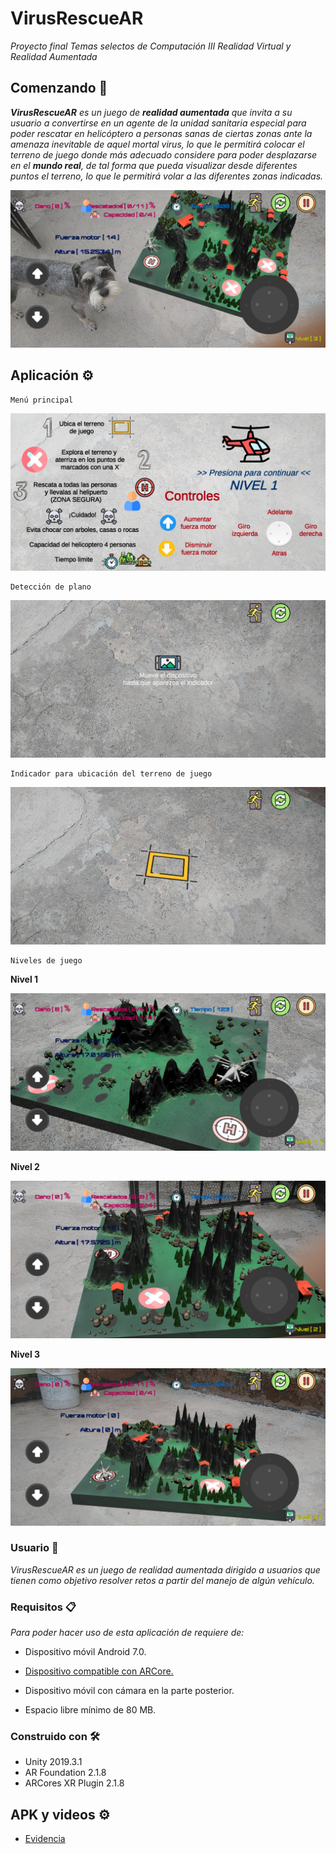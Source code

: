 # VirusRescueAR

_Proyecto final
Temas selectos de Computación III
Realidad Virtual y Realidad Aumentada_

## Comenzando 🚀

_**VirusRescueAR**  es un juego de **realidad aumentada** que invita a su usuario a convertirse en un agente de la unidad sanitaria especial para poder rescatar en helicóptero a personas sanas de ciertas zonas ante la amenaza inevitable de aquel mortal virus, lo que le permitirá colocar el terreno de juego donde más adecuado considere para poder desplazarse en el **mundo real**, de tal forma que pueda visualizar desde diferentes puntos el terreno, lo que le permitirá volar a las diferentes zonas indicadas._

![Pantalla](/Screenshots/nivel3-3.jpg)

## Aplicación ⚙️

```
Menú principal
```

![Pantalla](/Screenshots/inicio-1.jpg)

```
Detección de plano
```

![Pantalla](/Screenshots/inicio-2.jpg)

```
Indicador para ubicación del terreno de juego
```

![Pantalla](/Screenshots/inicio-3.jpg)

```
Niveles de juego
```

**Nivel 1**

![Pantalla](/Screenshots/Nivel1-2.jpg)

**Nivel 2**

![Pantalla](/Screenshots/nivel2-2.jpg)

**Nivel 3**

![Pantalla](/Screenshots/nivel3-2.jpg)

### Usuario 🔩

_VirusRescueAR es un juego de realidad aumentada dirigido a usuarios que tienen como objetivo resolver retos a partir del manejo de algún vehículo._

### Requisitos 📋

_Para poder hacer uso de esta aplicación de requiere de:_


* Dispositivo móvil Android 7.0.

* [Dispositivo compatible con ARCore.](https://developers.google.com/ar/discover/supported-devices)

* Dispositivo móvil con cámara en la parte posterior.

* Espacio libre mínimo de 80 MB.

### Construido con 🛠️

* Unity 2019.3.1
* AR Foundation 2.1.8
* ARCores XR Plugin 2.1.8

## APK y videos ⚙️

* [Evidencia](https://drive.google.com/drive/folders/1mUTdDyzbOijAVMY-UIOwuKwBf0ONdK9K?usp=sharing)

